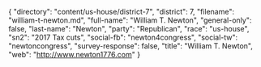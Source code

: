 {
  "directory": "content/us-house/district-7",
  "district": 7,
  "filename": "william-t-newton.md",
  "full-name": "William T. Newton",
  "general-only": false,
  "last-name": "Newton",
  "party": "Republican",
  "race": "us-house",
  "sn2": "2017 Tax cuts",
  "social-fb": "newton4congress",
  "social-tw": "newtoncongress",
  "survey-response": false,
  "title": "William T. Newton",
  "web": "http://www.newton1776.com"
}
